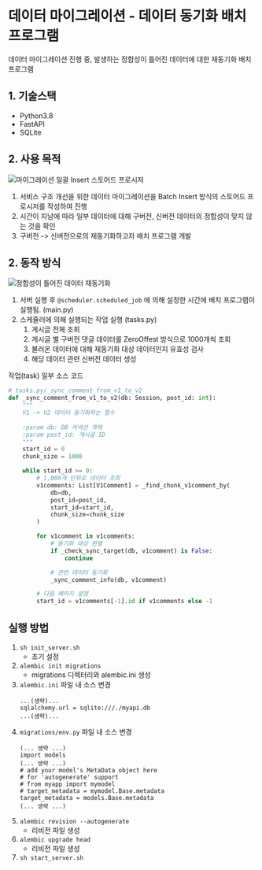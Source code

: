 # 데이터 마이그레이션 - 데이터 동기화 배치 프로그램

데이터 마이그레이션 진행 중, 발생하는 정합성이 틀어진 데이터에 대한 재동기화 배치 프로그램

## 1. 기술스택

- Python3.8
- FastAPI
- SQLite

## 2. 사용 목적

![마이그레이션 일괄 Insert 스토어드 프로시저](https://github.com/2023-team-judy-coding-test-study/coding-test/assets/70069253/dc0cf1e9-8696-491c-a42e-a61074e5237b)

1. 서비스 구조 개선을 위한 데이터 마이그레이션을 Batch Insert 방식의 스토어드 프로시저를 작성하여 진행
2. 시간이 지남에 따라 일부 데이터에 대해 구버전, 신버전 데이터의 정합성이 맞지 않는 것을 확인
3. 구버전 -> 신버전으로의 재동기화하고자 배치 프로그램 개발

## 2. 동작 방식

![정합성이 틀어진 데이터 재동기화](https://github.com/2023-team-judy-coding-test-study/coding-test/assets/70069253/dd3c4b9f-36dd-4eb3-af35-f1a0cb1b9199)

1. 서버 실행 후 `@scheduler.scheduled_job` 에 의해 설정한 시간에 배치 프로그램이 실행됨. (main.py)
2. 스케쥴러에 의해 실행되는 작업 실행 (tasks.py)
    1. 게시글 전체 조회
    2. 게시글 별 구버전 댓글 데이터를 ZeroOffest 방식으로 1000개씩 조회
    3. 불러온 데이터에 대해 재동기화 대상 데이터인지 유효성 검사
    4. 해당 데이터 관련 신버전 데이터 생성

작업(task) 일부 소스 코드

```python
# tasks.py/_sync_comment_from_v1_to_v2
def _sync_comment_from_v1_to_v2(db: Session, post_id: int):
    """
    V1 -> V2 데이터 동기화하는 함수
 
    :param db: DB 커넥션 객체
    :param post_id: 게시글 ID
    """
    start_id = 0
    chunk_size = 1000

    while start_id >= 0:
        # 1,000개 단위로 데이터 조회
        v1comments: List[V1Comment] = _find_chunk_v1comment_by(
            db=db,
            post_id=post_id,
            start_id=start_id,
            chunk_size=chunk_size
        )

        for v1comment in v1comments:
            # 동기화 대상 판별
            if _check_sync_target(db, v1comment) is False:
                continue

            # 관련 데이터 동기화
            _sync_comment_info(db, v1comment)

        # 다음 페이지 설정
        start_id = v1comments[-1].id if v1comments else -1
```

## 실행 방법

1. `sh init_server.sh`
    - 초기 설정
2. `alembic init migrations`
    - migrations 디렉터리와 alembic.ini 생성
3. `alembic.ini` 파일 내 소스 변경
    ```
   ...(생략)...
   sqlalchemy.url = sqlite:///./myapi.db
   ...(생략)...
    ```
4. `migrations/env.py` 파일 내 소스 변경
    ```
    (... 생략 ...)
    import models
    (... 생략 ...)
    # add your model's MetaData object here
    # for 'autogenerate' support
    # from myapp import mymodel
    # target_metadata = mymodel.Base.metadata
    target_metadata = models.Base.metadata
    (... 생략 ...)
    ```
5. `alembic revision --autogenerate`
    - 리비전 파일 생성
6. `alembic upgrade head`
    - 리비전 파일 생성
7. `sh start_server.sh`


